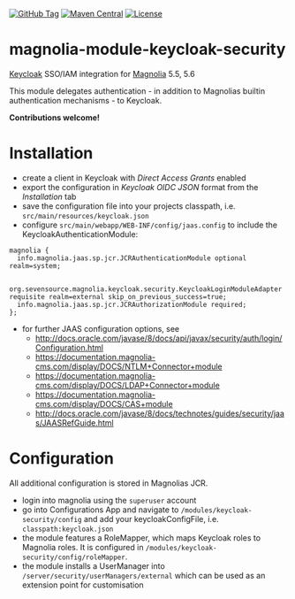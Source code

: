 [![GitHub Tag](https://img.shields.io/github/tag/sevensource/magnolia-module-keycloak-security.svg?maxAge=3600)](https://github.com/sevensource/magnolia-module-keycloak-security/tags)
[![Maven Central](https://img.shields.io/maven-central/v/org.sevensource.magnolia/magnolia-module-keycloak-security.svg?maxAge=3600)](http://search.maven.org/#search%7Cga%7C1%7Cg%3A%22org.sevensource.magnolia%22%20AND%20a%3A%22magnolia-module-keycloak-security%22)
[![License](https://img.shields.io/github/license/sevensource/magnolia-module-keycloak-security.svg)](https://github.com/sevensource/magnolia-module-keycloak-security/blob/master/LICENSE)


magnolia-module-keycloak-security
================================

[Keycloak](http://www.keycloak.org/) SSO/IAM integration for [Magnolia](http://www.magnolia-cms.com) 5.5, 5.6

This module delegates authentication - in addition to Magnolias builtin authentication mechanisms - to Keycloak.



**Contributions welcome!**

Installation
=============
* create a client in Keycloak with *Direct Access Grants* enabled
* export the configuration in *Keycloak OIDC JSON* format from the *Installation* tab
* save the configuration file into your projects classpath, i.e. `src/main/resources/keycloak.json`
* configure `src/main/webapp/WEB-INF/config/jaas.config` to include the KeycloakAuthenticationModule:
```
magnolia {
  info.magnolia.jaas.sp.jcr.JCRAuthenticationModule optional realm=system;

  org.sevensource.magnolia.keycloak.security.KeycloakLoginModuleAdapter requisite realm=external skip_on_previous_success=true;
  info.magnolia.jaas.sp.jcr.JCRAuthorizationModule required;
};
```

* for further JAAS configuration options, see
  - http://docs.oracle.com/javase/8/docs/api/javax/security/auth/login/Configuration.html
  - https://documentation.magnolia-cms.com/display/DOCS/NTLM+Connector+module
  - https://documentation.magnolia-cms.com/display/DOCS/LDAP+Connector+module
  - https://documentation.magnolia-cms.com/display/DOCS/CAS+module
  - http://docs.oracle.com/javase/8/docs/technotes/guides/security/jaas/JAASRefGuide.html

Configuration
=============
All additional configuration is stored in Magnolias JCR.

* login into magnolia using the `superuser` account
* go into Configurations App and navigate to `/modules/keycloak-security/config` and add your keycloakConfigFile, i.e. `classpath:keycloak.json`
* the module features a RoleMapper, which maps Keycloak roles to Magnolia roles. It is configured in `/modules/keycloak-security/config/roleMapper`.
* the module installs a UserManager into `/server/security/userManagers/external` which can be used as an extension point for customisation
